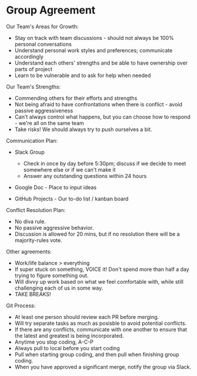 # Group Agreement

Our Team's Areas for Growth:

- Stay on track with team discussions - should not always be 100% personal conversations
- Understand personal work styles and preferences; communicate accordingly
- Understand each others' strengths and be able to have ownership over parts of project
- Learn to be vulnerable and to ask for help when needed

Our Team's Strengths:

- Commending others for their efforts and strengths
- Not being afraid to have confrontations when there is conflict - avoid passive aggressiveness
- Can't always control what happens, but you can choose how to respond - we're all on the same team
- Take risks! We should always try to push ourselves a bit.

Communication Plan:

- Slack Group
    - Check in once by day before 5:30pm; discuss if we decide to meet somewhere else or if we can't make it
    - Answer any outstanding questions within 24 hours
    
- Google Doc - Place to input ideas
- GitHub Projects - Our to-do list / kanban board

Conflict Resolution Plan:

- No diva rule. 
- No passive aggressive behavior. 
- Discussion is allowed for 20 mins, but if no resolution there will be a majority-rules vote.

Other agreements:

- Work/life balance > everything
- If super stuck on something, VOICE it! Don't spend more than half a day trying to figure something out.
- Will divvy up work based on what we feel comfortable with, while still challenging each of us in some way.
- TAKE BREAKS!

Git Process:

- At least one person should review each PR before merging.
- Will try separate tasks as much as posisble to avoid potential conflicts.
- If there are any conflicts, communicate with one another to ensure that the latest and greatest is being incorporated.
- Anytime you stop coding, A-C-P
- Always pull to local before you start coding
- Pull when starting group coding, and then pull when finishing group coding.
- When you have approved a significant merge, notify the group via Slack.